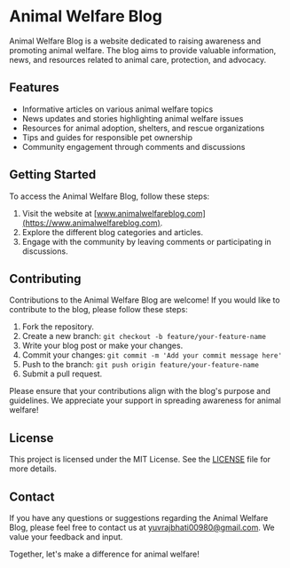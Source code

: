 # Animal Welfare Blog

Animal Welfare Blog is a website dedicated to raising awareness and promoting animal welfare. The blog aims to provide valuable information, news, and resources related to animal care, protection, and advocacy.

## Features

- Informative articles on various animal welfare topics
- News updates and stories highlighting animal welfare issues
- Resources for animal adoption, shelters, and rescue organizations
- Tips and guides for responsible pet ownership
- Community engagement through comments and discussions

## Getting Started

To access the Animal Welfare Blog, follow these steps:

1. Visit the website at [www.animalwelfareblog.com](https://www.animalwelfareblog.com).
2. Explore the different blog categories and articles.
3. Engage with the community by leaving comments or participating in discussions.

## Contributing

Contributions to the Animal Welfare Blog are welcome! If you would like to contribute to the blog, please follow these steps:

1. Fork the repository.
2. Create a new branch: `git checkout -b feature/your-feature-name`
3. Write your blog post or make your changes.
4. Commit your changes: `git commit -m 'Add your commit message here'`
5. Push to the branch: `git push origin feature/your-feature-name`
6. Submit a pull request.

Please ensure that your contributions align with the blog's purpose and guidelines. We appreciate your support in spreading awareness for animal welfare!

## License

This project is licensed under the MIT License. See the [LICENSE](LICENSE) file for more details.

## Contact

If you have any questions or suggestions regarding the Animal Welfare Blog, please feel free to contact us at [yuvrajbhati00980@gmail.com](mailto:yuvrajbhati00980@gmail.com). We value your feedback and input.

Together, let's make a difference for animal welfare!

